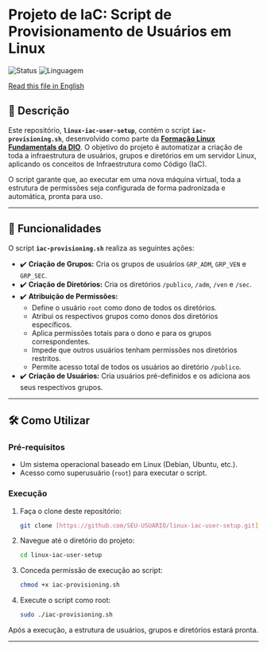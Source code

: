 # Projeto de IaC: Script de Provisionamento de Usuários em Linux

![Status](https://img.shields.io/badge/status-concluído-green)
![Linguagem](https://img.shields.io/badge/linguagem-Bash_Script-blue)

[Read this file in English](README.md)

## 📖 Descrição

Este repositório, **`linux-iac-user-setup`**, contém o script **`iac-provisioning.sh`**, desenvolvido como parte da **[Formação Linux Fundamentals da DIO](https://web.dio.me/track/formacao-linux-fundamentals)**. O objetivo do projeto é automatizar a criação de toda a infraestrutura de usuários, grupos e diretórios em um servidor Linux, aplicando os conceitos de Infraestrutura como Código (IaC).

O script garante que, ao executar em uma nova máquina virtual, toda a estrutura de permissões seja configurada de forma padronizada e automática, pronta para uso.

---

## 🚀 Funcionalidades

O script **`iac-provisioning.sh`** realiza as seguintes ações:

- ✔️ **Criação de Grupos:** Cria os grupos de usuários `GRP_ADM`, `GRP_VEN` e `GRP_SEC`.
- ✔️ **Criação de Diretórios:** Cria os diretórios `/publico`, `/adm`, `/ven` e `/sec`.
- ✔️ **Atribuição de Permissões:**
    - Define o usuário `root` como dono de todos os diretórios.
    - Atribui os respectivos grupos como donos dos diretórios específicos.
    - Aplica permissões totais para o dono e para os grupos correspondentes.
    - Impede que outros usuários tenham permissões nos diretórios restritos.
    - Permite acesso total de todos os usuários ao diretório `/publico`.
- ✔️ **Criação de Usuários:** Cria usuários pré-definidos e os adiciona aos seus respectivos grupos.

---

## 🛠️ Como Utilizar

### Pré-requisitos

- Um sistema operacional baseado em Linux (Debian, Ubuntu, etc.).
- Acesso como superusuário (`root`) para executar o script.

### Execução

1.  Faça o clone deste repositório:
    ```bash
    git clone [https://github.com/SEU-USUARIO/linux-iac-user-setup.git](https://github.com/SEU-USUARIO/linux-iac-user-setup.git)
    ```

2.  Navegue até o diretório do projeto:
    ```bash
    cd linux-iac-user-setup
    ```

3.  Conceda permissão de execução ao script:
    ```bash
    chmod +x iac-provisioning.sh
    ```

4.  Execute o script como root:
    ```bash
    sudo ./iac-provisioning.sh
    ```

Após a execução, a estrutura de usuários, grupos e diretórios estará pronta.

---
